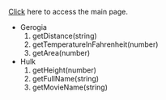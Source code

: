 [Click](https://db66mallampati.herokuapp.com/) here to access the main page.

- Gerogia
    1. getDistance(string)
    2. getTemperatureInFahrenheit(number)
    3. getArea(number)
- Hulk
    1. getHeight(number)
    2. getFullName(string)
    3. getMovieName(string)